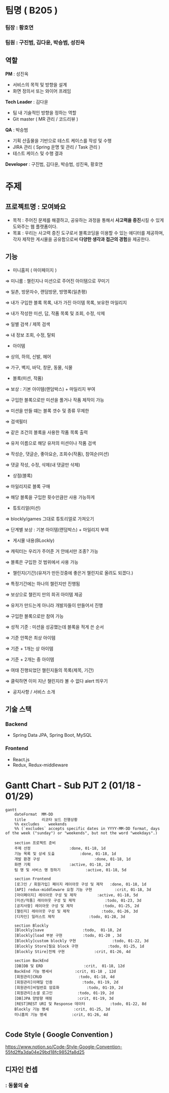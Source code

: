 # 팀명 ( B205 )

### 팀장 : 황호연

### 팀원 : 구진범, 김다윤, 박승범, 성진옥

## 역할

**PM** : 성진옥

- 서비스의 목적 및 방향을 설계
- 화면 정의서 또는 와이어 프레임

**Tech Leader** : 김다윤

- 팀 내 기술적인 방향을 정하는 역할
- Git master ( MR 관리 / 코드리뷰 )

**QA** : 박승범 

- 기획 산출물을 기반으로 테스트 케이스를 작성 및 수행
- JIRA 관리 ( Spring 운명 및 관리 / Task 관리 )
- 테스트 케이스 및 수행 결과

**Developer** : 구진범, 김다윤, 박승범, 성진옥, 황호연

# 주제

## 프로젝트명 : 모여봐요

- 목적  : 주어진 문제를 해결하고, 공유하는 과정을 통해서 **사고력을 증진**시킬 수 있게 도와주는 웹 플랫폼이다.
- 목표 :  우리는 사고력 증진 도구로서 블록코딩을 이용할 수 있는 에디터를 제공하며, 각자 제작한 게시물을 공유함으로써 **다양한 생각과 접근의 경험**을 제공한다.

## 기능

- 미니홈피 ( 마이페이지 )

⇒ 미니룸 : 챌린지나 미션으로 주어진 아이템으로 꾸미기

⇒ 일촌, 방문자수, 랜덤방문, 방명록(일촌평)

⇒ 내가 구입한 블록 목록, 내가 가진 아이템 목록, 보유한 마일리지

⇒ 내가 작성한 미션, 답, 작품 목록 및 조회, 수정, 삭제

⇒ 일별 검색 / 제목 검색

⇒ 내 정보 조회, 수정, 탈퇴

- 아이템

⇒ 상의, 하의, 신발, 헤어

⇒ 가구, 벽지, 바닥, 창문, 동물, 식물

- 블록(미션, 작품)

⇒ 보상 : 기본 아이템(랜덤박스) + 마일리지 부여

⇒ 구입한 블록으로만 미션을 풀거나 작품 제작이 가능

⇒ 미션을 만들 떄는 블록 갯수 및 종류 무제한

⇒ 검색필터

⇒ 같은 조건의 블록을 사용한 작품 목록 출력

⇒ 유저 이름으로 해당 유저의 미션이나 작품 검색

⇒ 작성순, 댓글순, 좋아요순, 조회수(작품), 참여순(미션)

⇒ 댓글 작성, 수정, 삭제(내 댓글만 삭제)

- 상점(블록)

⇒ 마일리지로 블록 구매

⇒ 해당 블록을 구입한 횟수만큼만 사용 가능하게

- 튜토리얼(미션)

⇒ blockly/games 그대로 튜토리얼로 가져오기

⇒ 단계별 보상 : 기본 아이템(랜덤박스) + 마일리지 부여

- 게시물 내용(BLockly)

⇒ 캐릭터는 우리가 주어준 거 안에서만 조종? 가능

⇒ 블록은 구입한 것 범위에서 사용 가능

- 챌린지(기간)(유저가 만든것중에 좋은거 챌린지로 올려도 되겠다.)

⇒ 특정기간에는 하나의 챌린지만 진행됨

⇒ 보상으로 챌린지 만의 희귀 아이템 제공

⇒ 유저가 만드는게 아니라 개발자들이 만들어서 진행 

⇒ 구입한 블록으로만 참여 가능

⇒ 성적 기준 : 미션을 성공했는데 블록을 적게 쓴 순서

⇒ 기준 안쪽은 최상 아이템

⇒ 기준 + 1개는 상 아이템

⇒ 기준 + 2개는 중 아이템

⇒ 여태 진행되었던 챌린지들의 목록(제목, 기간)

⇒ 클릭하면 이미 지난 챌린지라 볼 수 없다 alert 띄우기

- 공지사항 / 서비스 소개

## 기술 스택

### Backend

- Spring Data JPA, Spring Boot, MySQL

### Frontend

- React.js
- Redux, Redux-middleware

# Gantt Chart - Sub PJT 2 (01/18 - 01/29)

```mermaid
gantt
    dateFormat  MM-DD
    title       리코타 보드 진행상황
    %% excludes    weekends
    %% (`excludes` accepts specific dates in YYYY-MM-DD format, days of the week ("sunday") or "weekends", but not the word "weekdays".)

    section 프로젝트 준비
    주제 선정				  :done, 01-18, 1d
    기능 목록 및 상세 도출			:done, 01-18, 1d
    개발 환경 구성             			:done, 01-18, 1d
    화면 기획				  :active, 01-18, 2d
    팀 명 및 서비스 명 정하기			  :active, 01-18, 5d
	
	section Frontend
    [로그인 / 회원가입] 페이지 레이아웃 구성 및 제작	:done, 01-18, 1d
    [API] redux-middleware 요청 기능 구현	      	 :crit, 01-18, 3d
    [마이페이지] 레이아웃 구성 및 제작 	 	 :active, 01-18, 5d
    [미션/작품] 레이아웃 구성 및 제작		 	 :todo, 01-23, 3d
    [공지사항] 레이아웃 구성 및 제작   	  		:todo, 01-25, 2d
    [챌린지] 레이아웃 구성 및 제작   	  		:todo, 01-26, 3d
    [디자인] 일러스트 제작	   	  		:todo, 01-28, 3d
    
    section Blockly
    [Blockly]save				  :todo,  01-18, 2d
    [Blockly]load 부분 구현			:todo, 01-20 , 3d
    [Blockly]custom blockly 구현				  :todo, 01-22, 3d
    [Blockly Store]필요 block 구현             :todo, 01-25, 1d
	[Blockly Stire]전체 구현             :crit, 01-26, 4d

    section BackEnd
    [DB]DB 및 ERD				  :crit,  01-18, 12d
    BackEnd 기능 명세서			:crit, 01-18 , 12d
    [회원관리]CRUD				  :todo, 01-18, 4d
    [회원관리]이메일 인증             :todo, 01-19, 2d
	[회원관리]비밀번호 암호화            :todo, 01-19, 2d
    [회원관리]소셜 로그인           :todo, 01-19, 2d
    [DB]JPA 양방향 매핑           :crit, 01-19, 3d
    [REST]REST URI 및 Response 데이터           :todo, 01-22, 8d
    Blockly 기능 명세           :crit, 01-25, 3d
    미니홈피 기능 명세           :crit, 01-26, 4d
    
```

## Code Style ( Google Convention )

https://www.notion.so/Code-Style-Google-Convention-55fd2ffa3da04e29bd18fc9852fa8d25

## 디자인 컨셉

### : 동물의 숲
